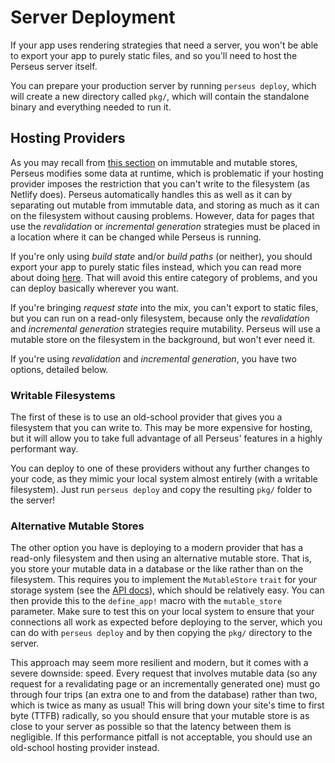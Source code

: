 # Server Deployment

If your app uses rendering strategies that need a server, you won't be able to export your app to purely static files, and so you'll need to host the Perseus server itself.

You can prepare your production server by running `perseus deploy`, which will create a new directory called `pkg/`, which will contain the standalone binary and everything needed to run it.

## Hosting Providers

As you may recall from [this section](:reference/stores) on immutable and mutable stores, Perseus modifies some data at runtime, which is problematic if your hosting provider imposes the restriction that you can't write to the filesystem (as Netlify does). Perseus automatically handles this as well as it can by separating out mutable from immutable data, and storing as much as it can on the filesystem without causing problems. However, data for pages that use the _revalidation_ or _incremental generation_ strategies must be placed in a location where it can be changed while Perseus is running.

If you're only using _build state_ and/or _build paths_ (or neither), you should export your app to purely static files instead, which you can read more about doing [here](:reference/exporting). That will avoid this entire category of problems, and you can deploy basically wherever you want.

If you're bringing _request state_ into the mix, you can't export to static files, but you can run on a read-only filesystem, because only the _revalidation_ and _incremental generation_ strategies require mutability. Perseus will use a mutable store on the filesystem in the background, but won't ever need it.

If you're using _revalidation_ and _incremental generation_, you have two options, detailed below.

### Writable Filesystems

The first of these is to use an old-school provider that gives you a filesystem that you can write to. This may be more expensive for hosting, but it will allow you to take full advantage of all Perseus' features in a highly performant way.

You can deploy to one of these providers without any further changes to your code, as they mimic your local system almost entirely (with a writable filesystem). Just run `perseus deploy` and copy the resulting `pkg/` folder to the server!

### Alternative Mutable Stores

The other option you have is deploying to a modern provider that has a read-only filesystem and then using an alternative mutable store. That is, you store your mutable data in a database or the like rather than on the filesystem. This requires you to implement the `MutableStore` `trait` for your storage system (see the [API docs](https://docs.rs/perseus)), which should be relatively easy. You can then provide this to the `define_app!` macro with the `mutable_store` parameter. Make sure to test this on your local system to ensure that your connections all work as expected before deploying to the server, which you can do with `perseus deploy` and by then copying the `pkg/` directory to the server.

This approach may seem more resilient and modern, but it comes with a severe downside: speed. Every request that involves mutable data (so any request for a revalidating page or an incrementally generated one) must go through four trips (an extra one to and from the database) rather than two, which is twice as many as usual! This will bring down your site's time to first byte (TTFB) radically, so you should ensure that your mutable store is as close to your server as possible so that the latency between them is negligible. If this performance pitfall is not acceptable, you should use an old-school hosting provider instead.
